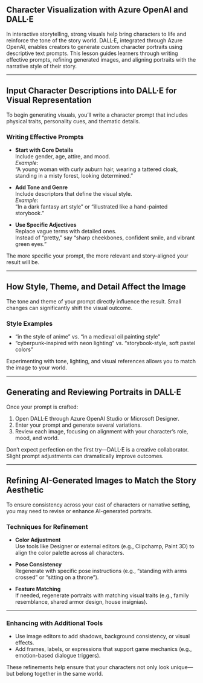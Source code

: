 ## Character Visualization with Azure OpenAI and DALL·E

In interactive storytelling, strong visuals help bring characters to life and reinforce the tone of the story world. DALL·E, integrated through Azure OpenAI, enables creators to generate custom character portraits using descriptive text prompts. This lesson guides learners through writing effective prompts, refining generated images, and aligning portraits with the narrative style of their story.

---

## Input Character Descriptions into DALL·E for Visual Representation

To begin generating visuals, you’ll write a character prompt that includes physical traits, personality cues, and thematic details.

### Writing Effective Prompts

- **Start with Core Details**  
  Include gender, age, attire, and mood.  
  *Example*:  
  “A young woman with curly auburn hair, wearing a tattered cloak, standing in a misty forest, looking determined.”

- **Add Tone and Genre**  
  Include descriptors that define the visual style.  
  *Example*:  
  “In a dark fantasy art style” or “illustrated like a hand-painted storybook.”

- **Use Specific Adjectives**  
  Replace vague terms with detailed ones.  
  Instead of “pretty,” say “sharp cheekbones, confident smile, and vibrant green eyes.”

The more specific your prompt, the more relevant and story-aligned your result will be.

---

## How Style, Theme, and Detail Affect the Image

The tone and theme of your prompt directly influence the result. Small changes can significantly shift the visual outcome.

### Style Examples

- “in the style of anime” vs. “in a medieval oil painting style”
- “cyberpunk-inspired with neon lighting” vs. “storybook-style, soft pastel colors”

Experimenting with tone, lighting, and visual references allows you to match the image to your world.

---

## Generating and Reviewing Portraits in DALL·E

Once your prompt is crafted:

1. Open DALL·E through Azure OpenAI Studio or Microsoft Designer.
2. Enter your prompt and generate several variations.
3. Review each image, focusing on alignment with your character’s role, mood, and world.

Don’t expect perfection on the first try—DALL·E is a creative collaborator. Slight prompt adjustments can dramatically improve outcomes.

---

## Refining AI-Generated Images to Match the Story Aesthetic

To ensure consistency across your cast of characters or narrative setting, you may need to revise or enhance AI-generated portraits.

### Techniques for Refinement

- **Color Adjustment**  
  Use tools like Designer or external editors (e.g., Clipchamp, Paint 3D) to align the color palette across all characters.

- **Pose Consistency**  
  Regenerate with specific pose instructions (e.g., “standing with arms crossed” or “sitting on a throne”).

- **Feature Matching**  
  If needed, regenerate portraits with matching visual traits (e.g., family resemblance, shared armor design, house insignias).

---

### Enhancing with Additional Tools

- Use image editors to add shadows, background consistency, or visual effects.
- Add frames, labels, or expressions that support game mechanics (e.g., emotion-based dialogue triggers).

These refinements help ensure that your characters not only look unique—but belong together in the same world.
